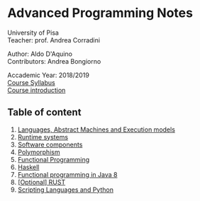 # Advanced Programming Notes

University  of Pisa  
Teacher: prof. Andrea Corradini

Author: Aldo D'Aquino  
Contributors: Andrea Bongiorno

Accademic Year: 2018/2019  
[Course Syllabus](Syllabus.pdf)  
[Course introduction](00-Course-introduction.md)

## Table of content
1. [Languages, Abstract Machines and Execution models](01-Languages-Abstract-machines-Execution-models.md)
2. [Runtime systems](02-Runtime-systems.md)
3. [Software components](03-Software-components.md)
4. [Polymorphism](04-Polymorphism.md)
5. [Functional Programming](05-Functional-programming.md)
6. [Haskell](06-Haskell.md)
7. [Functional programming in Java 8](07-Java-8-Functional-Programming.md)
8. [[Optional] RUST](slides/24-RUST.pdf)
9. [Scripting Languages and Python](09-Scripting-languages-Python.md)
